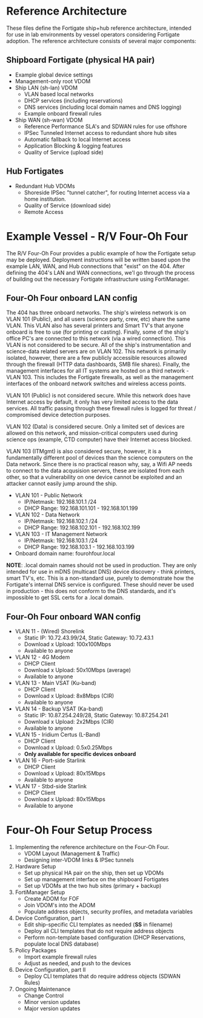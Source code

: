 # Reference Architecture

These files define the Fortigate ship+hub reference architecture, intended for use 
in lab environments by vessel operators considering Fortigate adoption. The 
reference architecture consists of several major components:

## Shipboard Fortigate (physical HA pair)
- Example global device settings
- Management-only root VDOM
- Ship LAN (sh-lan) VDOM
  - VLAN based local networks
  - DHCP services (including reservations)
  - DNS services (including local domain names and DNS logging)
  - Example onboard firewall rules
- Ship WAN (sh-wan) VDOM
  - Reference Performance SLA's and SDWAN rules for use offshore
  - IPSec Tunneled Internet access to redundant shore hub sites
  - Automatic fallback to local Internet access
  - Application Blocking & logging features
  - Quality of Service (upload side)

## Hub Fortigates
- Redundant Hub VDOMs
  - Shoreside IPSec "tunnel catcher", for routing Internet access via a home institution.
  - Quality of Service (download side)
  - Remote Access


# Example Vessel - R/V Four-Oh Four

The R/V Four-Oh Four provides a public example of how the Fortigate setup may be deployed.
Deployment instructions will be written based upon the example LAN, WAN, and Hub connections
that "exist" on the 404. After defining the 404's LAN and WAN connections, we'l go through
the process of building out the necessary Fortigate infrastructure using FortiManager.

## Four-Oh Four onboard LAN config

The 404 has three onboard networks. The ship's wireless network is on VLAN 101 (Public), and
all users (science party, crew, etc) share the same VLAN. This VLAN also has several printers
and Smart TV's that anyone onboard is free to use (for printing or casting). Finally, some
of the ship's office PC's are connected to this network (via a wired connection). This VLAN is
not considered to be secure. All of the ship's instrumentation and science-data related
servers are on VLAN 102. This network is primarily isolated, however, there are a few publicly
accessible resources allowed through the firewall (HTTP data dashboards, SMB file shares).
Finally, the management interfaces for all IT systems are hosted on a third network - VLAN 103.
This includes the Fortigate firewalls, as well as the management interfaces of the onboard
network switches and wireless access points.

VLAN 101 (Public) is not considered secure. While this network does have Internet access by
default, it only has very limited access to the data services. All traffic passing through
these firewall rules is logged for threat / compromised device detection purposes.

VLAN 102 (Data) is considered secure. Only a limited set of devices are allowed on this 
network, and mission-critical computers used during science ops (example, CTD computer)
have their Internet access blocked.

VLAN 103 (ITMgmt) is also considered secure, however, it is a fundamentally different pool of 
devices than the science computers on the Data network. Since there is no practical reason
why, say, a Wifi AP needs to connect to the data acqusision servers, these are isolated 
from each other, so that a vulnerability on one device cannot be exploited and an attacker
cannot easily jump around the ship.

- VLAN 101 - Public Network
  - IP/Netmask: 192.168.101.1 /24
  - DHCP Range: 192.168.101.101 - 192.168.101.199
- VLAN 102 - Data Network
  - IP/Netmask: 192.168.102.1 /24
  - DHCP Range: 192.168.102.101 - 192.168.102.199
- VLAN 103 - IT Management Network
  - IP/Netmask: 192.168.103.1 /24
  - DHCP Range: 192.168.103.1 - 192.168.103.199
- Onboard domain name: fourohfour.local

__NOTE__: .local domain names should not be used in production. They are only intended for use 
in mDNS (multicast DNS) device discovery - think printers, smart TV's, etc. This is a non-standard
use, purely to demonstrate how the Fortigate's internal DNS service is configured. These should 
never be used in production - this does not conform to the DNS standards, and it's impossible to
get SSL certs for a .local domain.

## Four-Oh Four onboard WAN config

- VLAN 11 - (Wired) Shorelink
   - Static IP: 10.72.43.99/24, Static Gateway: 10.72.43.1
   - Download x Upload: 100x100Mbps
   - Available to anyone
- VLAN 12 - 4G Modem
   - DHCP Client
   - Download x Upload: 50x10Mbps (average)
   - Available to anyone
- VLAN 13 - Main VSAT (Ku-band)
   - DHCP Client
   - Download x Upload: 8x8Mbps (CIR)
   - Available to anyone
- VLAN 14 - Backup VSAT (Ka-band)
   - Static IP: 10.87.254.249/28, Static Gateway: 10.87.254.241
   - Download x Upload: 2x2Mbps (CIR)
   - Available to anyone
- VLAN 15 - Iridium Certus (L-Band)
   - DHCP Client
   - Download x Upload: 0.5x0.25Mbps
   - **Only available for specific devices onboard**
- VLAN 16 - Port-side Starlink
   - DHCP Client
   - Download x Upload: 80x15Mbps
   - Available to anyone
- VLAN 17 - Stbd-side Starlink
   - DHCP Client
   - Download x Upload: 80x15Mbps
   - Available to anyone

# Four-Oh Four Setup Process

1. Implementing the reference architecture on the Four-Oh Four.
   - VDOM Layout (Management & Traffic)
   - Designing inter-VDOM links & IPSec tunnels
2. Hardware Setup
   - Set up physical HA pair on the ship, then set up VDOMs
   - Set up management interface on the shipboard Fortigates
   - Set up VDOMs at the two hub sites (primary + backup)
3. FortiManager Setup
   - Create ADOM for FOF
   - Join VDOM's into the ADOM
   - Populate address objects, security profiles, and metadata variables
4. Device Configuration, part I
   - Edit ship-specific CLI templates as needed (**SS** in filename)
   - Deploy all CLI templates that do not require address objects
   - Perform non-template based configuration (DHCP Reservations, populate local DNS database)
5. Policy Packages
   - Import example firewall rules
   - Adjust as needed, and push to the devices
6. Device Configuration, part II
   - Deploy CLI templates that do require address objects (SDWAN Rules)
7. Ongoing Maintenance
   - Change Control
   - Minor version updates
   - Major version updates
